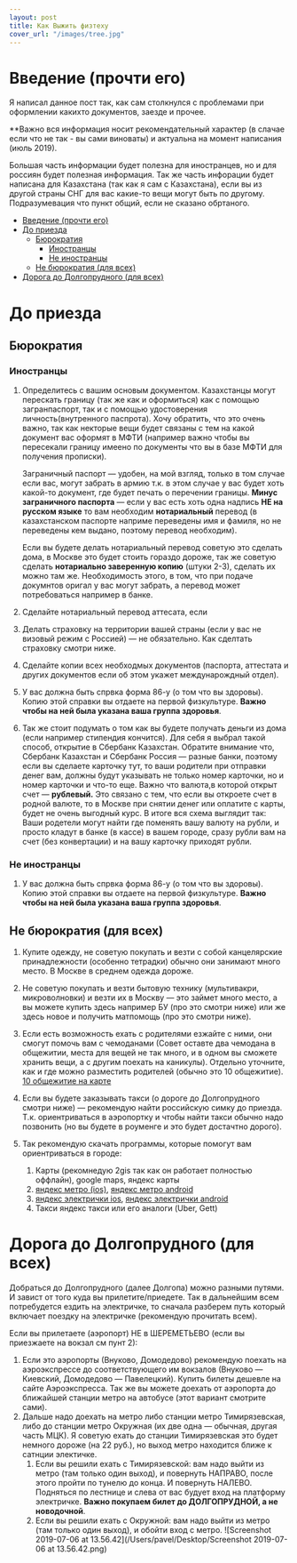 ```yaml
---
layout: post
title: Как Выжить физтеху
cover_url: "/images/tree.jpg"
---
```


# Введение (прочти его)

Я написал данное пост так, как сам столкнулся с проблемами при оформлении какихто документов, заезде и прочее.

**Важно вся информация носит рекомендательный характер (в слачае если что не так - вы сами виноваты) и актуальна на момент написания (июль 2019).

Большая часть информации будет полезна для иностранцев, но и для россиян будет полезная информация. Так же часть инфорации будет написана для Казахстана (так как я сам с Казахстана), если вы из другой страны СНГ для вас какие-то вещи могут быть по другому. Подразумевация что пункт общий, если не сказано обртаного.
<!-- more -->
- [Введение (прочти его)](#%D0%92%D0%B2%D0%B5%D0%B4%D0%B5%D0%BD%D0%B8%D0%B5-%D0%BF%D1%80%D0%BE%D1%87%D1%82%D0%B8-%D0%B5%D0%B3%D0%BE)
- [До приезда](#%D0%94%D0%BE-%D0%BF%D1%80%D0%B8%D0%B5%D0%B7%D0%B4%D0%B0)
  - [Бюрократия](#%D0%91%D1%8E%D1%80%D0%BE%D0%BA%D1%80%D0%B0%D1%82%D0%B8%D1%8F)
    - [Иностранцы](#%D0%98%D0%BD%D0%BE%D1%81%D1%82%D1%80%D0%B0%D0%BD%D1%86%D1%8B)
    - [Не иностранцы](#%D0%9D%D0%B5-%D0%B8%D0%BD%D0%BE%D1%81%D1%82%D1%80%D0%B0%D0%BD%D1%86%D1%8B)
  - [Не бюрократия (для всех)](#%D0%9D%D0%B5-%D0%B1%D1%8E%D1%80%D0%BE%D0%BA%D1%80%D0%B0%D1%82%D0%B8%D1%8F-%D0%B4%D0%BB%D1%8F-%D0%B2%D1%81%D0%B5%D1%85)
- [Дорога до Долгопрудного (для всех)](#%D0%94%D0%BE%D1%80%D0%BE%D0%B3%D0%B0-%D0%B4%D0%BE-%D0%94%D0%BE%D0%BB%D0%B3%D0%BE%D0%BF%D1%80%D1%83%D0%B4%D0%BD%D0%BE%D0%B3%D0%BE-%D0%B4%D0%BB%D1%8F-%D0%B2%D1%81%D0%B5%D1%85)

# До приезда 



## Бюрократия

### Иностранцы

1. Определитесь с вашим основым документом. Казахстанцы могут перескать границу (так же как и оформиться) как с помощью загранпаспорт, так и с помощью удостоверения личность(внутренного паспрота). Хочу обратить, что это очень важно, так как некторые вещи будет связаны с тем на какой документ вас оформят в МФТИ (например важно чтобы вы пересекали границу имеено по документы что вы в базе МФТИ для получения прописки).

   Заграничный паспорт — удобен, на мой взгляд, только в том случае если вас, могут забрать в армию т.к. в этом случае у вас будет хоть какой-то документ, где будет печать о перечении границы. **Минус заграничного паспорта** — если у вас есть хоть одна надпись **НЕ на русском языке** то вам необходим **нотариальный** перевод (в казахстанском паспорте наприме переведены имя и фамиля, но не переведены кем выдано, поэтому перевод необходим).

   Если вы будете делать нотариальный перевод советую это сделать дома, в Москве это будет стоить гораздо дороже, так же советую сделать **нотариально заверенную копию** (штуки 2-3), сделать их можно там же. Необходимость этого, в том, что при подаче докумнтов оригал у вас могут забрать, а перевод может потребоваться например в банке.

2. Сделайте нотариальный перевод аттесата, если 
3. Делать страховку на территории вашей страны (если у  вас не визовый режим с Россией) — не обязательно. Как сделтать страховку смотри ниже.
4. Сделайте копии всех необходмых документов (паспорта, аттестата и других документов если об этом укажет междунарождный отдел).
5. У вас должна быть спрвка форма 86-у (о том что вы здоровы). Копию этой справки вы отдаете на первой физкультуре. **Важно чтобы на ней была указана ваша группа здоровья**.
6. Так же стоит подумать о том как вы будете получать деньги из дома (если например стипендия кончится). Для себя я выбрал такой способ, открытие в Сбербанк Казахстан. Обратите внимание что, Сбербанк Казахстан и Сбербанк Россия — разные банки, поэтому если вы сделаете карточку тут, то ваши родители при отправки денег вам, должны будут указывать не только номер карточки, но и номер карточки и что-то еще. Важно что валюта,в которой открыт счет — **рублевый.** Это связано с тем, что если вы откроете счет в родной валюте, то в Москве при снятии денег или оплатите с карты, будет не очень выгодный курс. В итоге вся схема выглядит так: Ваши родетели могут найти где поменять вашу валюту на рубли, и просто кладут в банке (в кассе) в вашем городе, сразу рубли вам на счет (без конвертации) и на вашу карточку приходят рубли.



### Не иностранцы

1. У вас должна быть спрвка форма 86-у (о том что вы здоровы). Копию этой справки вы отдаете на первой физкультуре. **Важно чтобы на ней была указана ваша группа здоровья**.



## Не бюрократия (для всех)

1. Купите одежду, не советую покупать и везти с собой канцелярские принадлежности (особенно тетрадки) обычно они занимают много место. В Москве в среднем одежда дороже.

2. Не советую покупать и везти бытовую технику (мультивакри, микроволновки) и везти их в Москву — это займет много место, а вы можете купить здесь например БУ (про это смотри ниже) или же здесь новое и получить матпомощь (про это смотри ниже).

3. Если есть возможность ехать с родителями езжайте с ними, они смогут помочь вам с чемоданами (Совет оставте два чемодана в общежитии, места для вещей не так много, и в одном вы сможете хранить вещи, а с другим поехать на каникулы). Отдельно уточните, как и где можно  разместить родителей (обычно это 10 общежитие). [10 общежитие на карте](https://go.2gis.com/966us)

4. Если вы будете заказывать такси (о дороге до Долгопрудного смотри ниже) — рекомендую найти российскую симку до приезда. Т.к. ориентриваться в аэропортку и чтобы найти такси обычно надо позвонить (но вы будете в роуменге и это будет достачтно дорого).

5. Так рекомендую скачать программы, которые помогут вам ориентриваться в городе:

   1. Карты (рекомнедую 2gis так как он работает полностью оффлайн), google maps, яндекс карты
   2. [яндекс метро (ios)](https://apps.apple.com/ru/app/яндекс-метро/id392589075 ), [яндекс метро android](https://play.google.com/store/apps/details?id=ru.yandex.metro&amp;hl=ru)
   3. [яндекс электрички ios](https://apps.apple.com/ru/app/яндекс-электрички/id387272416), [яндекс электрички android](https://play.google.com/store/apps/details?id=ru.yandex.rasp&hl=ru)
   4. Такси яндекс такси или его аналоги (Uber, Gett)

# Дорога до Долгопрудного (для всех)

Добраться до Долгопрудного (далее Долгопа) можно разными путями. И завист от того куда вы прилетите/приедете. Так в дальнейшим всем потребудется ездить на электричке, то сначала разберем путь который включает поездку на электричке (рекомендую прочитать всем).

Если вы прилетаете  (аэропорт)  НЕ в ШЕРЕМЕТЬЕВО (если вы приезжаете на вокзал см пунт 2):

1. Если это аэропорты (Внуково, Домодедово) рекомендую поехать на аэроэкспрессе до соответствующего им вокзалов (Внуково — Киевский, Домодедово — Павелецкий). Купить билеты дешевле на сайте Аэроэкспресса. Так же вы можете доехать от аэропорта до ближайшей станции метро на автобусе (этот вариант смотрите сами). 
2. Дальше надо доехать на метро либо станции метро Тимирязевская, либо до станции метро Окружная (их две одна — обычная, другая часть МЦК). Я советую ехать до станции Тимирязевская это будет немного дороже (на 22 руб.), но выход метро находится ближе к сатнции электичке.
   1. Если вы решили ехать с Тимирязевской: вам надо выйти из метро (там только один выход), и повернуть НАПРАВО, после этого пройти по тунелю до конца. И повернуть НАЛЕВО. Подняться по лестнице и слева от вас будует вход на платформу электричке. **Важно покупаем билет до ДОЛГОПРУДНОЙ, а не новодочной**.
   2. Если вы решили ехать c Окружной: вам надо выйти из метро (там только один выход), и обойти вход с метро. ![Screenshot 2019-07-06 at 13.56.42](/Users/pavel/Desktop/Screenshot 2019-07-06 at 13.56.42.png)

